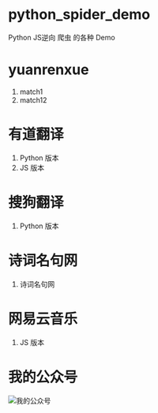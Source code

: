 # python_spider_demo

Python JS逆向 爬虫 的各种 Demo

# yuanrenxue

1. match1
2. match12

# 有道翻译

1. Python 版本
2. JS 版本

# 搜狗翻译

1. Python 版本

# 诗词名句网

1. 诗词名句网

# 网易云音乐

1. JS 版本

# 我的公众号

![我的公众号](wechat.png "我的公众号")
